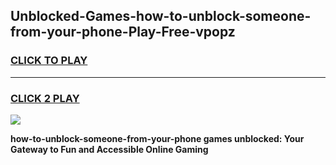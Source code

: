 
## Unblocked-Games-how-to-unblock-someone-from-your-phone-Play-Free-vpopz
<h3>
<a href="https://premium76.site?title=how-to-unblock-someone-from-your-phone&ref=18A1">CLICK TO PLAY</a></h3>
<hr>

<h3>
<a href="https://premium76.site?title=how-to-unblock-someone-from-your-phone&ref=18A1">CLICK 2 PLAY</a>
  
</h3>

<a href="https://premium76.site?title=how-to-unblock-someone-from-your-phone&ref=18A1"><img src="https://clearcache.store/games.png"></a>


**how-to-unblock-someone-from-your-phone games unblocked: Your Gateway to Fun and Accessible Online Gaming**
